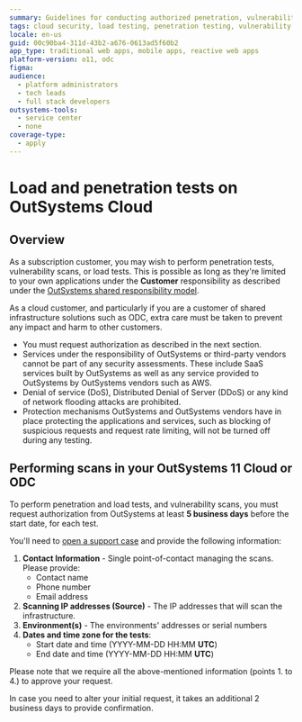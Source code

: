 ```yaml
---
summary: Guidelines for conducting authorized penetration, vulnerability, and load tests on OutSystems Cloud.
tags: cloud security, load testing, penetration testing, vulnerability scanning, authorization procedures
locale: en-us
guid: 00c90ba4-311d-43b2-a676-0613ad5f60b2
app_type: traditional web apps, mobile apps, reactive web apps
platform-version: o11, odc
figma:
audience:
  - platform administrators
  - tech leads
  - full stack developers
outsystems-tools:
  - service center
  - none
coverage-type:
  - apply
---
```


# Load and penetration tests on OutSystems Cloud

## Overview

As a subscription customer, you may wish to perform penetration tests, vulnerability scans, or load tests. This is possible as long as they're limited to your own applications under the **Customer** responsibility as described under the [OutSystems shared responsibility model](../enterprise/maintenance/cloud-shared-responsibility.md). 

As a cloud customer, and particularly if you are a customer of shared infrastructure solutions such as ODC, extra care must be taken to prevent any impact and harm to other customers.

* You must request authorization as described in the next section.
* Services under the responsibility of OutSystems or third-party vendors cannot be part of any security assessments. These include SaaS services built by OutSystems as well as any service provided to OutSystems by OutSystems vendors such as AWS.
* Denial of service (DoS), Distributed Denial of Server (DDoS) or any kind of network flooding attacks are prohibited.
* Protection mechanisms OutSystems and OutSystems vendors have in place protecting the applications and services, such as blocking of suspicious requests and request rate limiting, will not be turned off during any testing. 


## Performing scans in your OutSystems 11 Cloud or ODC

To perform penetration and load tests, and vulnerability scans, you must request authorization from OutSystems at least **5 business days** before the start date, for each test.

You'll need to [open a support case](https://www.outsystems.com/SupportPortal/CaseOpen/) and provide the following information:

1. **Contact Information** - Single point-of-contact managing the scans. Please provide:
    * Contact name
    * Phone number
    * Email address
2. **Scanning IP addresses (Source)** - The IP addresses that will scan the infrastructure.
3. **Environment(s)** - The environments' addresses or serial numbers
4. **Dates and time zone for the tests**:
    * Start date and time (YYYY-MM-DD HH:MM **UTC**)
    * End date and time (YYYY-MM-DD HH:MM **UTC**)

Please note that we require all the above-mentioned information (points 1. to 4.) to approve your request.

In case you need to alter your initial request, it takes an additional 2 business days to provide confirmation.

